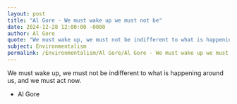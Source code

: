 ```yaml
---
layout: post
title: "Al Gore - We must wake up we must not be"
date: 2024-12-28 12:00:00 -0000
author: Al Gore
quote: "We must wake up, we must not be indifferent to what is happening around us, and we must act now."
subject: Environmentalism
permalink: /Environmentalism/Al Gore/Al Gore - We must wake up we must not be
---
```


We must wake up, we must not be indifferent to what is happening around us, and we must act now.

- Al Gore
